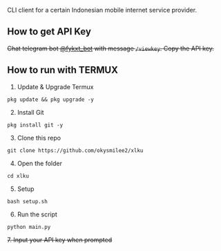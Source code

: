 

CLI client for a certain Indonesian mobile internet service provider.

## How to get API Key
~~Chat telegram bot [@fykxt_bot](https://t.me/fykxt_bot) with message `/viewkey`. Copy the API key.~~

## How to run with TERMUX
1. Update & Upgrade Termux
```
pkg update && pkg upgrade -y
```
2. Install Git
```
pkg install git -y
```
3. Clone this repo
```
git clone https://github.com/okysmilee2/xlku
```
4. Open the folder
```
cd xlku
```
5. Setup
```
bash setup.sh
```
6. Run the script
```
python main.py
```
~~7. Input your API key when prompted~~


